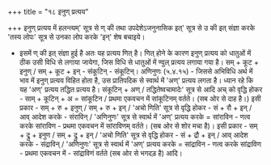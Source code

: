+++
title = "१८ इनुण् प्रत्यय"

+++
इनुण् प्रत्यय में हलन्त्यम्' सूत्र से ण् की तथा उपदेशेऽजनुनासिक इत्' सूत्र से उ की इत् संज्ञा करके 'तस्य लोपः' सूत्र से उनका लोप करके 'इन्' शेष बचाइये।
- इसमें ण् की इत् संज्ञा हुई है अतः यह प्रत्यय णित् है। णित् होने के कारण इनुण् प्रत्यय को धातुओं में ठीक उसी विधि से लगाया जायेगा, जिस विधि से धातुओं में ण्वुल् प्रत्यय लगाया गया है।
सम् + कूट + इनुण् / सम् + कूट + इन् - संकूटिन् - संकूटिन्।
अणिनुणः (५.४.१५) - जिससे अभिविधि अर्थ में भाव में इनुण् प्रत्यय विहित होता है, उस प्रातिपदिक से स्वार्थ में 'अण्' प्रत्यय लगता है।
ध्यान रहे कि यह 'अण्' प्रत्यय तद्धित प्रत्यय है।
संकूटिन् + अण् / तद्धितेष्वचामादेः' सूत्र से आदि अच् को वृद्धि होकर - साम् + कूटिन् + अ = सांकूटिन / प्रथमा एकवचन में सांकूटिनम् वर्तते। (सब ओर से दाह है।)
इसी प्रकार - सम् + रु + इनुण् / सम् + रु + इन् / 'अचो णिति' सूत्र से वृद्धि होकर - सं + रौ + इन् / आव् आदेश करके - संराविन् / 'अणिनुणः' सूत्र से स्वार्थ में 'अण्' प्रत्यय करके = सांराविन - णत्व करके सांराविण - प्रथमा एकवचन में सांराविणम् वर्तते। (सब ओर से शोर मचा है)।
इसी प्रकार - सम् + द्रु + इनुण / सम् + द्रु + इन् / 'अचो णिति' सूत्र से वृद्धि होकर - सं + द्रौ + इन् / आव् आदेश करके - संद्राविन् / 'अणिनुणः' सूत्र से स्वार्थ में 'अण्' प्रत्यय करके = सांद्राविन - णत्व करके सांद्राविण - प्रथमा एकवचन में - सांद्राविणं वर्तते (सब ओर से भगदड़ है) आदि।